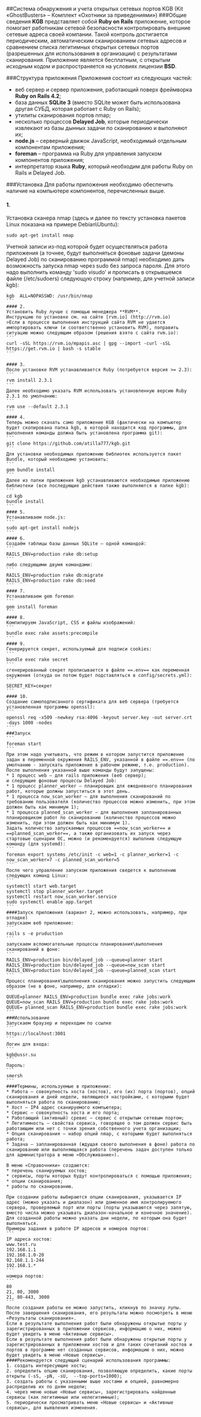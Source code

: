 ##Cистема обнаружения и учета открытых сетевых портов KGB (Kit «GhostBusters» – Комплект «Охотники за приведениями») 
###Общие сведения
**KGB** представляет собой **Ruby on Rails** приложение, которое помогает работникам сетевой безопасности контролировать внешние сетевые адреса своей компании.
Такой контроль достигается периодическим, автоматическим сканированием сетевых адресов и сравнением списка легитимных открытых сетевых портов (разрешенных для использования в организации) с результатами сканирования.
Приложение является бесплатным, с открытым исходным кодом и распространяется на условиях лицензии **BSD**.

###Структура приложения
Приложения состоит из следующих частей:
* веб сервер и сервер приложения, работающий поверх фреймворка **Ruby on Rails 4.2**;
* база данных **SQLite 3** (вместо SQLite может быть использована другая СУБД, которая работает с Ruby on Rails);
* утилиты сканирования портов nmap;
* несколько процессов **Delayed Job**, которые периодически извлекают из базы дынных задачи по сканированию и выполняют их;
* **node.js** – серверный движок JavaScript, необходимый отдельным компонентам приложения;
* **foreman** – программа на Ruby для управления запуском компонентов приложения;
* интерпретатор языка **Ruby**, который необходим для работы Ruby on Rails и Delayed Job.

###Установка
Для работы приложения необходимо обеспечить наличие на компьютере компонентов, перечисленных выше.
#### 1.
Установка сканера nmap (здесь и далее по тексту установка пакетов Linux показана на примере Debian\Ubuntu):
```
sudo apt-get install nmap
```
Учетной записи из-под которой будет осуществляться работа приложения (а точнее, будут выполняться фоновые задачи (демоны Delayed Job) по сканированию программой nmap) необходимо дать возможность запуска nmap через sudo без запроса пароля.
Для этого надо выполнить команду 'sudo visudo' и прописать в открывшемся файле (/etc/sudoers) следующую строку (например, для учетной записи kgb):
````
kgb  ALL=NOPASSWD: /usr/bin/nmap
```
#### 2.
Установить Ruby лучше с помощью менеджера **RVM**.
Инструкцию по установке см. на сайте [rvm.io] (http://rvm.io)
>Если в процессе выполнения инструкций сайта RVM не удается импортировать ключи (и соответственно установить RVM), поправить ситуацию можно следующим образом (решения взято с сайта rvm.io):
```
curl -sSL https://rvm.io/mpapis.asc | gpg --import -curl -sSL https://get.rvm.io | bash -s stable
```

#### 3.
После установке RVM устанавливается Ruby (потребуется версия >= 2.3):
```
rvm install 2.3.1
```
Далее необходимо указать RVM использовать установленную версию Ruby 2.3.1 по умолчанию:
```
rvm use --default 2.3.1
```
#### 4.
Теперь можно скачать само приложение KGB (фактически на компьютер будет скопирована папка kgb, в которой находится код программы, для выполнения команды должна быть установлена программа git):
```
git clone https://github.com/atilla777/kgb.git
```
Для установки необходимых приложению библиотек используется пакет Bundle, который необходимо установить:
```
gem bundle install
```
Далее из папки приложения kgb устанавливаются необходимые приложению библиотеки (все последующие действия также выполняются в папке kgb):
```
cd kgb
bundle install
```
#### 5.
Устанавливаем node.js:
```
sudo apt-get install nodejs
```
#### 6.
Создаём таблицы базы данных SQLite – одной командой:
```
RAILS_ENV=production rake db:setup
```
либо следующими двумя командами:
```
RAILS_ENV=production rake db:migrate
RAILS_ENV=production rake db:seed
```
#### 7.
Устанавливаем gem foreman
```
gem install foreman
```
#### 8.
Компилируем JavaScript, CSS и файлы изображений:
```
bundle exec rake assets:precompile
```
#### 9.
Генерируется секрет, используемый для подписи cookies:
```
bundle exec rake secret
```
сгенерированный секрет прописывается в файле ==.env== как переменная окружения (откуда он потом будет подставляться в config/secrets.yml):
```
SECRET_KEY=секрет
```
#### 10.
Создание самоподписанного сертификата для веб сервера (требуется установленная программы openssl):
```
openssl req -x509 -newkey rsa:4096 -keyout server.key -out server.crt -days 1000 -nodes
```
###Запуск
```
foreman start
```
При этом надо учитывать, что режим в котором запустится приложение задан в переменной окружения RAILS_ENV, указанной в файле ==.env== (по умолчанию - запускать приложение в рабочем режиме, т.е. production).
После выполнения указанной выше команды будут запущены:
* 1 процесс web – для rails приложения (веб сервер);
и следующие фоновые процессы Delayed Job:
* 1 процесс planner_worker – планировщик для ежедневного планирования работ, которые должны запуститься в этот день.
* 1 процесса now_scan_worker – для выполнения сканирований по требованию пользователя (количество процессов можно изменить, при этом должен быть как минимум 1);
* 1 процесса planned_scan_worker – для выполнения запланированных планировщиком работ по сканированию (количество процессов можно изменить, при этом должен быть как минимум 1).
Задать количество запускаемых процессов ==now_scan_worker== и ==planned_scan_worker==, а также организовать их запуск через стартовые сценарии ОС, можно (и рекомендуется) выполнив следующую команду (для systemd):
```
foreman export systems /etc/init -c web=1 -c planner_worker=1 -c now_scan_worker=7 -c planned_scan_worker=5
```
После чего управление запуском приложения сведется к выполнению следующих команд Linux:
```
systemctl start web.target
systemctl stop planner_worker.target
systemctl restart now_scan_worker.service
sudo systemctl enable app.target
```
####Запуск приложения (вариант 2, можно использовать, например, при отладке)
запускаем веб приложение:
```
rails s -e pruduction
```
запускаем вспомогательные процессы планирования\выполнения сканирований в фоне:
```
RAILS_ENV=production bin/delayed_job --queue=planner start
RAILS_ENV=production bin/delayed_job --queue=now_scan start
RAILS_ENV=production bin/delayed_job --queue=planned_scan start
```
Процесс планирования\выполнения сканирования можно запустить следующим образом (не в фоне, например, для отладки):
```
QUEUE=planner RAILS_ENV=production bundle exec rake jobs:work
QUEUE=now_scan RAILS_ENV=production bundle exec rake jobs:work
QUEUE= planned_scan RAILS_ENV=production bundle exec rake jobs:work
```
###Использование
Запускаем браузер и переходим по ссылке
```
https://localhost:3001
```
Логин для входа:
```
kgb@ussr.su
```
Пароль:
```
smersh
```
####Термины, используемые в приложении:
* Работа – совокупность хоста (хостов), его (их) порта (портов), опций сканирования и дней недели, являющиеся настройками, с которыми будет выполняться работа по сканированию;
* Хост – IP4 адрес сканируемого компьютера;
* Сервис – совокупность хоста и его порта;
* Работающий (активный) сревис – сервис с открытым сетевым портом;
* Легитимность – свойства сервиса, говорящее о том должен сервис быть работающим или нет с точки зрения собственного учета организации;
* Опция сканирования – набор опций nmap, с которыми будет выполняться работа;
* Задача – запланированная (ждущая своего выполнения в фоне) работа по сканированию или выполняющаяся работа (перечень задач доступен только для администратора в меню «Обслуживание»).

В меню «Справочники» создаются:
* перечень сканируемых хостов;
* сервисы, порты которых будут контролироваться с помощью приложения;
* опции сканирования;
* работы по сканированию.

При создании работы выбираются опции сканирования, указывается IP адрес (можно указать и диапазон) или доменное имя контролируемого сервера, проверяемый порт или порты (порты указываются через запятую, вместо числа можно указывать диапазон-начальное и конечное значение). Для созданной работы можно указать дни недели, по которым она будет выполняться.
Примеры задания в работе IP адресов и номеров портов:
```
IP адреса хостов:
www.test.ru
192.168.1.1
192.168.1.0-20
92.168.1.1-244
192.168.1.*
```
номера портов:
```
80
21, 80, 3000
21, 80-443, 3000
```
После создания работы ее можно запустить, кликнув по значку лупы.
После завершения сканирования, его результаты можно посмотреть в меню «Результаты сканирования».
Если в результате выполнения работ были обнаружены открытые порты у зарегистрированных в приложении сервисов, информацию о них, можно будет увидеть в меню «Активные сервисы».
Если в результате выполнения работ были обнаружены открытые порты у зарегистрированных в приложении хостов и для таких сочетаний хостов и портов в программе нет созданных сервисов, информацию о них, можно будет увидеть в меню «Новые сервисы».
####Рекомендуется следующий сценарий использования программы:
1. создать интересующие хосты;
2. определить опцию сканирования, позволяющую определить, какие порты открыты (-sS, -pN, -sU,  --top-ports=1000);
3. создать работы с указанными выше хостами и опцией, равномерно распределив их по дням недели;
4. через меню новые «Новые сервисы», зарегистрировать найденные сервисы (как легитимные или нелегитимные);
5. периодически просматривать меню «Новые сервисы» и «Активные сервисы», для выявления изменения.
